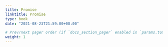 ```yaml
---
title: Promise
linktitle: Promise
type: book
date: "2021-08-23T21:59:00+08:00"

# Prev/next pager order (if `docs_section_pager` enabled in `params.toml`)
weight: 1
---
```


